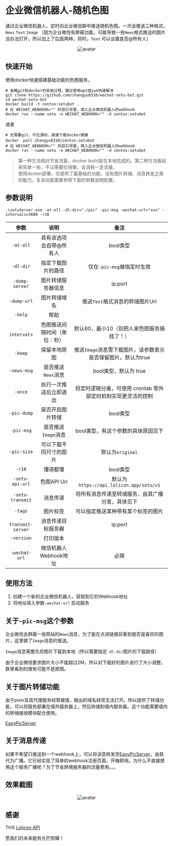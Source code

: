 # 企业微信机器人-随机色图

通过企业微信机器人，定时向企业微信群中推送随机色图。一次会推送三种格式，`News` `Text` `Image` （因为企业微信有屏蔽功能，可能导致一些`News`格式推送的图片没办法打开，所以加上了后面两种。同时，`Text` 可以设置是否@所有人）

<div style="text-align: center;">
<img src="https://raw.githubusercontent.com/zhangyu0310/wechat-setu-bot/main/pic/Snow.jpg" alt="avatar"/>
</div>

## 快速开始

使用docker快速搭建基础功能的色图服务。

```shell
# 省略git和docker的安装过程，建议使用apt或yum快速解决
git clone https://github.com/zhangyu0310/wechat-setu-bot.git
cd wechat-setu-bot
docker build -t centos:setubot .
# 在 WECHAT_WEBHOOK="" 的双引号里，填入企业微信机器人的webhook
docker run --name setu -e WECHAT_WEBHOOK="" -d centos:setubot
```

或者

```
# 无需要git，不拉源码，直接下载docker镜像
docker　pull zhangyu0310/centos:setubot
# 在 WECHAT_WEBHOOK="" 的双引号里，填入企业微信机器人的webhook
docker run --name setu -e WECHAT_WEBHOOK="" -d centos:setubot
```

> 第一种方法相对节省流量，docker build是在本地完成的。第二种方法看起来简单一些，不过需要拉镜像，会消耗一定流量。<br>
> 使用docker部署，仅提供了最基础的功能，没有图片转储、消息转发之类的能力。复杂功能需要参照下面的参数说明配置。

## 参数说明

```shell
.\setuServer.exe -at-all -dl-dir="./pic" -pic-msg -wechat-url="xxx" -intervals=3600 -r18
```

|         参数         |       说明       |                  备注                  |
|:------------------:|:--------------:|:------------------------------------:|
|     `-at-all`      |  具有该选项会自带@所有人  |                bool类型                |
|     `-dl-dir`      |   指定下载图片的路径    |          仅在`-pic-msg`被指定时生效          |
|   `-dump-server`   |   图片转储服务器信息    |               ip:port                |
|    `-dump-url`     |     图片转储域名     |         推送`Text`格式消息的转储图片Url         |
|      `-help`       |       帮助       |                                      |
|    `-intervals`    | 色图推送间隔时间（单位：秒） |       默认60，最小10（别把人家色图服务搞挂了！）        |
|      `-keep`       |     保留本地原图     | 推送`Image`消息需下载图片，该参数表示是否保留图片。默认为true |
|    `-news-msg`     |  是否推送`News`消息  |           bool类型，默认为 true            |
|      `-once`       |  执行一次推送后立即退出   | 将定时逻辑分离，可使用 crontab 等外部定时机制实现更灵活的控制  |
|    `-pic-dump`     |    是否开启图片转储    |                bool类型                |
|     `-pic-msg`     | 是否推送`Image`消息  |         bool类型，有这个参数的具体原因见下          |
|    `-pic-size`     |  可以下载不同尺寸的图片   |            默认为`original`             |
|       `-r18`       |      懂得都懂      |                bool类型                |
|  `-setu-api-url`   |   色图API Url    | 默认为`https://api.lolicon.app/setu/v1` |
|  `-setu-transmit`  |      消息传递      |       将所有消息传递至转储服务，由其广播分发，具体见下       |
|      `-tags`       |      图片标签      |          可以指定推送某种带有某个标签的图片           |
| `-transmit-server` |   消息传递目标服务器    |               ip:port                |
|     `-version`     |      打印版本      |                                      |
|   `-wechat-url`    | 微信机器人Webhook地址 |                  必填                  |

## 使用方法

1. 创建一个新的企业微信机器人，获取到它的Webhook地址
2. 将地址填入参数`-wechat-url`  启动服务

## 关于`-pic-msg`这个参数

企业微信会屏蔽一些网站的`News`消息，为了能在点进链接前看到是否是喜欢的图片，这里做了`Image`消息的推送。

`Image`消息需要先将图片下载到本地（所以需要指定`-dl-dir`图片的下载路径）

由于企业微信要求图片大小不能超过2M，所以对下载好的图片进行了大小调整。群里看到的很有可能不是原图。

## 关于图片转储功能

由于pixiv及其代理服务经常被墙，输出的域名经常无法打开。所以提供了转储功能，可以将服务部署在墙外服务器上，然后转储到墙内服务器。这个功能需要墙内的转储接收模块配合使用。

[EasyPicServer](https://github.com/zhangyu0310/EasyPicServer)

## 关于消息传递

如果不希望只推送到一个webhook上，可以将消息转发至[EasyPicServer](https://github.com/zhangyu0310/EasyPicServer)，由其代为广播。它已经实现了简单的webhook注册页面，开箱即用。为什么不直接使用这个服务广播呢？为了节省跨境服务器的流量费用。。。

## 效果截图

<div style="text-align: center;">
<img src="https://raw.githubusercontent.com/zhangyu0310/wechat-setu-bot/main/pic/%E6%88%AA%E5%9B%BE.png" alt="avatar"/>
</div>

## 感谢

THX [Lolicon API](https://api.lolicon.app/)

愿我们的未来能有光芒照耀！
